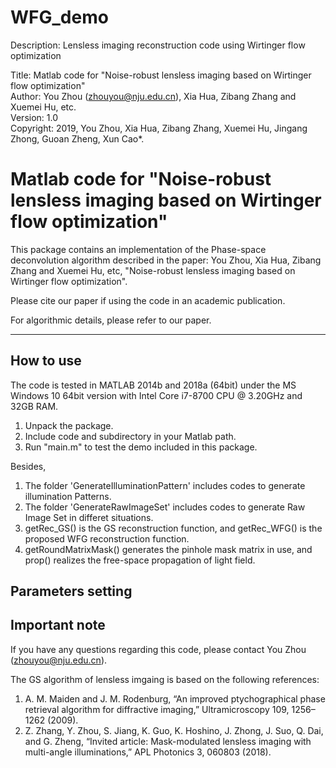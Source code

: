 # WFG_demo
Description: Lensless imaging reconstruction code using Wirtinger flow optimization <br>

Title: Matlab code for "Noise-robust lensless imaging based on Wirtinger flow optimization" <br>
Author: You Zhou (zhouyou@nju.edu.cn), Xia Hua, Zibang Zhang and Xuemei Hu, etc. <br>
Version: 1.0 <br>
Copyright: 2019, You Zhou, Xia Hua, Zibang Zhang, Xuemei Hu, Jingang Zhong, Guoan Zheng, Xun Cao*. <br>

# Matlab code for "Noise-robust lensless imaging based on Wirtinger flow optimization"
This package contains an implementation of the Phase-space deconvolution algorithm described in 
the paper: You Zhou, Xia Hua, Zibang Zhang and Xuemei Hu, etc, "Noise-robust lensless imaging 
based on Wirtinger flow optimization". <br>

Please cite our paper if using the code in an academic publication. <br>

For algorithmic details, please refer to our paper. <br>

---
## How to use
The code is tested in MATLAB 2014b and 2018a (64bit) under the MS Windows 10 64bit version with Intel Core i7-8700 CPU @ 3.20GHz and 32GB RAM. <br>

1. Unpack the package.
2. Include code and subdirectory in your Matlab path.
3. Run "main.m" to test the demo included in this package.

Besides, <br>
1. The folder 'GenerateIlluminationPattern' includes codes to generate illumination Patterns.
2. The folder 'GenerateRawImageSet' includes codes to generate Raw Image Set in differet situations.
3. getRec_GS() is the GS reconstruction function, and getRec_WFG() is the proposed WFG reconstruction function.
4. getRoundMatrixMask() generates the pinhole mask matrix in use, and prop() realizes the free-space propagation of light field.

## Parameters setting

## Important note
If you have any questions regarding this code, please contact You Zhou (zhouyou@nju.edu.cn).

The GS algorithm of lensless imgaing is based on the following references: <br>
1. A. M. Maiden and J. M. Rodenburg, “An improved ptychographical phase retrieval algorithm for diffractive imaging,”
Ultramicroscopy 109, 1256–1262 (2009).
2. Z. Zhang, Y. Zhou, S. Jiang, K. Guo, K. Hoshino, J. Zhong, J. Suo, Q. Dai, and G. Zheng, “Invited article:
Mask-modulated lensless imaging with multi-angle illuminations,” APL Photonics 3, 060803 (2018).
